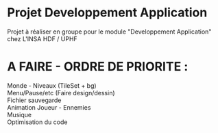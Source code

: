 # Projet Developpement Application
Projet à réaliser en groupe pour le module "Developpement Application" chez L'INSA HDF / UPHF

# A FAIRE - ORDRE DE PRIORITE : 
Monde - Niveaux (TileSet + bg) <br/>
Menu/Pause/etc (Faire design/dessin) <br>
Fichier sauvegarde <br>
Animation Joueur - Ennemies <br/>
Musique <br/>
Optimisation du code <br/>
